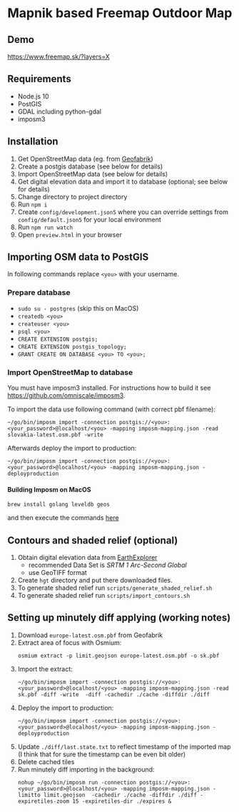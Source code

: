# Mapnik based Freemap Outdoor Map

## Demo

https://www.freemap.sk/?layers=X

## Requirements

- Node.js 10
- PostGIS
- GDAL including python-gdal
- imposm3

## Installation

1. Get OpenStreetMap data (eg. from [Geofabrik](http://download.geofabrik.de/))
1. Create a postgis database (see below for details)
1. Import OpenStreetMap data (see below for details)
1. Get digital elevation data and import it to database (optional; see below for details)
1. Change directory to project directory
1. Run `npm i`
1. Create `config/development.json5` where you can override settings from `config/default.json5` for your local environment
1. Run `npm run watch`
1. Open `preview.html` in your browser

## Importing OSM data to PostGIS

In following commands replace `<you>` with your username.

### Prepare database

- `sudo su - postgres` (skip this on MacOS)
- `createdb <you>`
- `createuser <you>`
- `psql <you>`
- `CREATE EXTENSION postgis;`
- `CREATE EXTENSION postgis_topology;`
- `GRANT CREATE ON DATABASE <you> TO <you>;`

### Import OpenStreetMap to database

You must have imposm3 installed. For instructions how to build it see https://github.com/omniscale/imposm3.

To import the data use following command (with correct pbf filename):

```
~/go/bin/imposm import -connection postgis://<you>:<your_password>@localhost/<you> -mapping imposm-mapping.json -read slovakia-latest.osm.pbf -write
```

Afterwards deploy the import to production:

```
~/go/bin/imposm import -connection postgis://<you>:<your_password>@localhost/<you> -mapping imposm-mapping.json -deployproduction
```

#### Building Imposm on MacOS

```
brew install golang leveldb geos
```

and then execute the commands [here](https://github.com/omniscale/imposm3/#compile)

## Contours and shaded relief (optional)

1. Obtain digital elevation data from [EarthExplorer](https://earthexplorer.usgs.gov/)
   - recommended Data Set is _SRTM 1 Arc-Second Global_
   - use GeoTIFF format
1. Create `hgt` directory and put there downloaded files.
1. To generate shaded relief run `scripts/generate_shaded_relief.sh`
1. To generate shaded relief run `scripts/import_contours.sh`

## Setting up minutely diff applying (working notes)

1. Download `europe-latest.osm.pbf` from Geofabrik
1. Extract area of focus with Osmium:
   ```
   osmium extract -p limit.geojson europe-latest.osm.pbf -o sk.pbf
   ```
1. Import the extract:
   ```
   ~/go/bin/imposm import -connection postgis://<you>:<your_password>@localhost/<you> -mapping imposm-mapping.json -read sk.pbf -diff -write  -diff -cachedir ./cache -diffdir ./diff
   ```
1. Deploy the import to production:
   ```
   ~/go/bin/imposm import -connection postgis://<you>:<your_password>@localhost/<you> -mapping imposm-mapping.json -deployproduction
   ```
1. Update `./diff/last.state.txt` to reflect timestamp of the imported map (I think that for sure the timestamp can be even bit older)
1. Delete cached tiles
1. Run minutely diff importing in the background:
   ```
   nohup ~/go/bin/imposm run -connection postgis://<you>:<your_password>@localhost/<you> -mapping imposm-mapping.json -limitto limit.geojson  -cachedir ./cache -diffdir ./diff -expiretiles-zoom 15 -expiretiles-dir ./expires &
   ```

